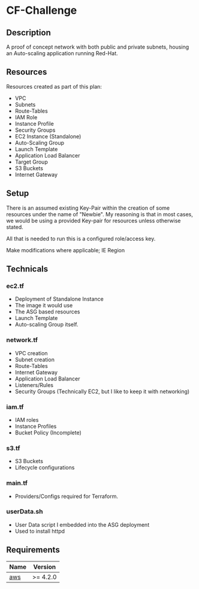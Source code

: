 # CF-Challenge

## Description
A proof of concept network with both public and private subnets, housing an Auto-scaling application running Red-Hat.

## Resources
Resources created as part of this plan:

- VPC
- Subnets
- Route-Tables
- IAM Role
- Instance Profile
- Security Groups
- EC2 Instance (Standalone)
- Auto-Scaling Group
- Launch Template
- Application Load Balancer
- Target Group
- S3 Buckets
- Internet Gateway

## Setup

There is an assumed existing Key-Pair within the creation of some resources under the name of "Newbie".  My reasoning is that in most cases, we would be using a provided Key-pair for resources unless otherwise stated.

All that is needed to run this is a configured role/access key.

Make modifications where applicable; IE Region

## Technicals

### ec2.tf
- Deployment of Standalone Instance
- The image it would use
- The ASG based resources
- Launch Template
- Auto-scaling Group itself.

### network.tf
- VPC creation
- Subnet creation
- Route-Tables
- Internet Gateway
- Application Load Balancer
- Listeners/Rules
- Security Groups (Technically EC2, but I like to keep it with networking)

### iam.tf
- IAM roles
- Instance Profiles
- Bucket Policy (Incomplete)

### s3.tf
- S3 Buckets
- Lifecycle configurations

### main.tf
- Providers/Configs required for Terraform.

### userData.sh
- User Data script I embedded into the ASG deployment
- Used to install httpd


## Requirements

| Name | Version |
|------|---------|
| <a name="requirement_aws"></a> [aws](#requirement\_aws) | >= 4.2.0 |
